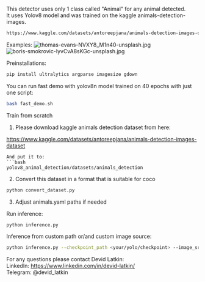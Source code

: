 This detector uses only 1 class called "Animal" for any animal detected. <br />
It uses Yolov8 model and was trained on the kaggle animals-detection-images. <br />
```bash
https://www.kaggle.com/datasets/antoreepjana/animals-detection-images-dataset
```

Examples:
![thomas-evans-NVXY8_M1n40-unsplash.jpg](runs%2Fdetect%2Fpredict%2Fthomas-evans-NVXY8_M1n40-unsplash.jpg)
![boris-smokrovic-lyvCvA8sKGc-unsplash.jpg](runs%2Fdetect%2Fpredict%2Fboris-smokrovic-lyvCvA8sKGc-unsplash.jpg)

Preinstallations:
```bash
pip install ultralytics argparse imagesize gdown
```

You can run fast demo with yolov8n model trained on 40 epochs with just one script:
```bash
bash fast_demo.sh
```

Train from scratch

1. Please download kaggle animals detection dataset from here:

https://www.kaggle.com/datasets/antoreepjana/animals-detection-images-dataset
```
And put it to:
```bash
yolov8_animal_detection/datasets/animals_detection
```

2. Convert this dataset in a format that is suitable for coco
```bash
python convert_dataset.py
```

3. Adjust animals.yaml paths if needed

Run inference:
```bash
python inference.py
```

Inference from custom path or/and custom image source:
```bash
python inference.py --checkpoint_path <your/yolo/checkpoint> --image_src <your/image/source>
```

For any questions please contact Devid Latkin: <br />
LinkedIn: https://www.linkedin.com/in/devid-latkin/  <br />
Telegram: @devid_latkin
